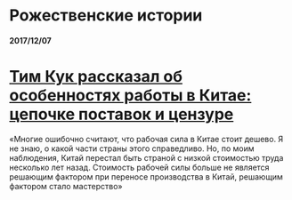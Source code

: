 # Рожественские истории

#### 2017/12/07

# [Тим Кук рассказал об особенностях работы в Китае: цепочке поставок и цензуре](http://www.macdigger.ru/iphoneapp/tim-kuk-rasskazal-ob-osobennostyax-raboty-v-kitae-cepochke-postavok-i-cenzure.html)

«Многие ошибочно считают, что рабочая сила в Китае стоит дешево. Я не знаю, о какой части страны этого справедливо. Но, по моим наблюдения, Китай перестал быть страной с низкой стоимостью труда несколько лет назад. Стоимость рабочей силы больше не является решающим фактором при переносе производства в Китай, решающим фактором стало мастерство»



